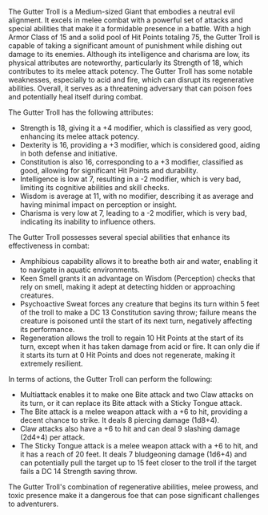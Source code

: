 The Gutter Troll is a Medium-sized Giant that embodies a neutral evil alignment. It excels in melee combat with a powerful set of attacks and special abilities that make it a formidable presence in a battle. With a high Armor Class of 15 and a solid pool of Hit Points totaling 75, the Gutter Troll is capable of taking a significant amount of punishment while dishing out damage to its enemies. Although its intelligence and charisma are low, its physical attributes are noteworthy, particularly its Strength of 18, which contributes to its melee attack potency. The Gutter Troll has some notable weaknesses, especially to acid and fire, which can disrupt its regenerative abilities. Overall, it serves as a threatening adversary that can poison foes and potentially heal itself during combat.

The Gutter Troll has the following attributes: 
- Strength is 18, giving it a +4 modifier, which is classified as very good, enhancing its melee attack potency.
- Dexterity is 16, providing a +3 modifier, which is considered good, aiding in both defense and initiative.
- Constitution is also 16, corresponding to a +3 modifier, classified as good, allowing for significant Hit Points and durability.
- Intelligence is low at 7, resulting in a -2 modifier, which is very bad, limiting its cognitive abilities and skill checks.
- Wisdom is average at 11, with no modifier, describing it as average and having minimal impact on perception or insight.
- Charisma is very low at 7, leading to a -2 modifier, which is very bad, indicating its inability to influence others.

The Gutter Troll possesses several special abilities that enhance its effectiveness in combat:
- Amphibious capability allows it to breathe both air and water, enabling it to navigate in aquatic environments.
- Keen Smell grants it an advantage on Wisdom (Perception) checks that rely on smell, making it adept at detecting hidden or approaching creatures.
- Psychoactive Sweat forces any creature that begins its turn within 5 feet of the troll to make a DC 13 Constitution saving throw; failure means the creature is poisoned until the start of its next turn, negatively affecting its performance.
- Regeneration allows the troll to regain 10 Hit Points at the start of its turn, except when it has taken damage from acid or fire. It can only die if it starts its turn at 0 Hit Points and does not regenerate, making it extremely resilient.

In terms of actions, the Gutter Troll can perform the following:
- Multiattack enables it to make one Bite attack and two Claw attacks on its turn, or it can replace its Bite attack with a Sticky Tongue attack.
- The Bite attack is a melee weapon attack with a +6 to hit, providing a decent chance to strike. It deals 8 piercing damage (1d8+4).
- Claw attacks also have a +6 to hit and can deal 9 slashing damage (2d4+4) per attack.
- The Sticky Tongue attack is a melee weapon attack with a +6 to hit, and it has a reach of 20 feet. It deals 7 bludgeoning damage (1d6+4) and can potentially pull the target up to 15 feet closer to the troll if the target fails a DC 14 Strength saving throw.

The Gutter Troll's combination of regenerative abilities, melee prowess, and toxic presence make it a dangerous foe that can pose significant challenges to adventurers.